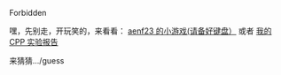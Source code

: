 Forbidden


嘿，先别走，开玩笑的，来看看：
<a href="https://aenf23.github.io">aenf23 的小游戏(请备好键盘）</a>
或者
<a href="https://BenjaminPan61618.github.io/Experiments">我的 CPP 实验报告</a>

来猜猜.../guess

